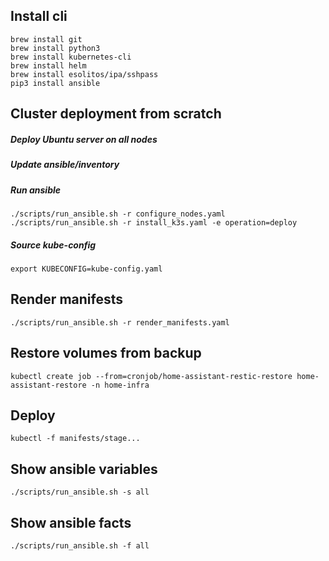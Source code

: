 ## Install cli
`brew install git`  
`brew install python3`  
`brew install kubernetes-cli`  
`brew install helm`  
`brew install esolitos/ipa/sshpass`  
`pip3 install ansible`  


## Cluster deployment from scratch

##### Deploy Ubuntu server on all nodes

##### Update ansible/inventory 

##### Run ansible
`./scripts/run_ansible.sh -r configure_nodes.yaml`
`./scripts/run_ansible.sh -r install_k3s.yaml -e operation=deploy`

##### Source kube-config
`export KUBECONFIG=kube-config.yaml`

## Render manifests
`./scripts/run_ansible.sh -r render_manifests.yaml`

## Restore volumes from backup
`kubectl create job --from=cronjob/home-assistant-restic-restore home-assistant-restore -n home-infra`

## Deploy
`kubectl -f manifests/stage...`

## Show ansible variables
`./scripts/run_ansible.sh -s all`

## Show ansible facts
`./scripts/run_ansible.sh -f all`

